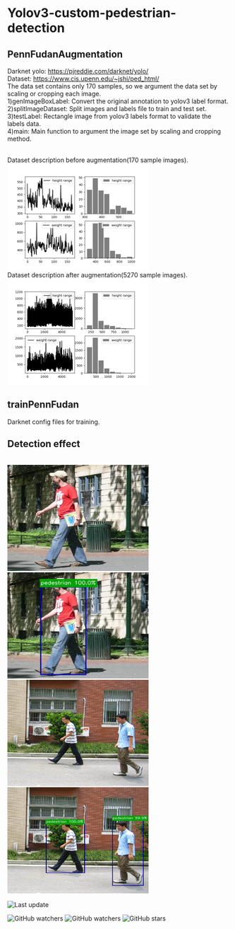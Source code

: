 # Yolov3-custom-pedestrian-detection

## PennFudanAugmentation
Darknet yolo: https://pjreddie.com/darknet/yolo/
<br/>
Dataset: https://www.cis.upenn.edu/~jshi/ped_html/ 
<br/>
The data set contains only 170 samples, so we argument the data set 
by scaling or cropping each image.
<br/>
1)genImageBoxLabel: Convert the original annotation to yolov3 label format.
<br/>
2)splitImageDataset: Split images and labels file to train and test set.
<br/>
3)testLabel: Rectangle image from yolov3 labels format to validate the labels data.
<br/>
4)main: Main function to argument the image set by scaling and cropping method.

<br/>
Dataset description before augmentation(170 sample images).
<br/>
<img src="res/dataset.png" width="320" height="240">
<br/>
Dataset description after augmentation(5270 sample images).
<br/>
<img src="res/datasetAug.png" width="320" height="240">

## trainPennFudan
Darknet config files for training.

## Detection effect 
<br/>
<img src="res/pd.png" width="320" height="240">
<img src="res/pd_detect.png" width="320" height="240">
<img src="res/pd2.png" width="320" height="240">
<img src="res/pd2_detect.png" width="320" height="240">

![Last update](https://img.shields.io/endpoint?color=blue&style=flat-square&url=https%3A%2F%2Fraw.githubusercontent.com%2Falext234%2Fcoronavirus-stats%2Fmaster%2Fdata%2Flast_update.json)

![GitHub watchers](https://img.shields.io/github/downloads/StevenHuang2020/WebSpider/total)
![GitHub watchers](https://img.shields.io/github/watchers/StevenHuang2020/WebSpider?label=Watch)
![GitHub stars](https://img.shields.io/github/stars/StevenHuang2020/WebSpider?style=social)

